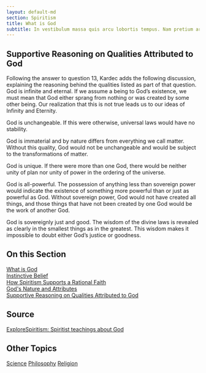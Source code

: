 ```yaml
---
layout: default-md
section: Spiritism
title: What is God
subtitle: In vestibulum massa quis arcu lobortis tempus. Nam pretium arcu in odio vulputate luctus.
---
```


##   Supportive Reasoning on Qualities Attributed to God
Following the answer to question 13, Kardec adds the following discussion, explaining the reasoning behind the qualities listed as part of that question.
God is infinite and eternal.  If we assume a being to God’s existence, we must mean that God either sprang from nothing or was created by some other being.  Our realization that this is not true leads us to our ideas of Infinity and Eternity.

God is unchangeable.  If this were otherwise, universal laws would have no stability.

God is immaterial and by nature differs from everything we call matter. Without this quality, God would not be unchangeable and would be subject to the transformations of matter.

God is unique.  If there were more than one God, there would be neither unity of plan nor unity of power in the ordering of the universe.

God is all-powerful.  The possession of anything less than sovereign power would indicate the existence of something more powerful than or just as powerful as God.  Without sovereign power, God would not have created all things, and those things that have not been created by one God would be the work of another God.

God is sovereignly just and good. The wisdom of the divine laws is revealed as clearly in the smallest things as in the greatest.  This wisdom makes it impossible to doubt either God’s justice or goodness.  

## On this Section
[What is God](/.)  
[Instinctive Belief](instinctive-belief)  
[How Spiritism Supports a Rational Faith](rational-faith)  
[God's Nature and Attributes](nature)  
[Supportive Reasoning on Qualities Attributed to God](attributes)  


## Source
[ExploreSpiritism: Spiritist teachings about God](//www.explorespiritism.com/religiongod_what%20is%20god.htm)



## Other Topics
<a href="/spiritism/science/" class="button">Science</a>
<a href="/spiritism/philosophy/" class="button">Philosophy</a>
<a href="/spiritism/religion/" class="button">Religion</a>
